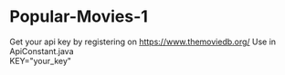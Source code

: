 # Popular-Movies-1

Get your api key by registering on https://www.themoviedb.org/
Use in ApiConstant.java  
         KEY="your_key"

